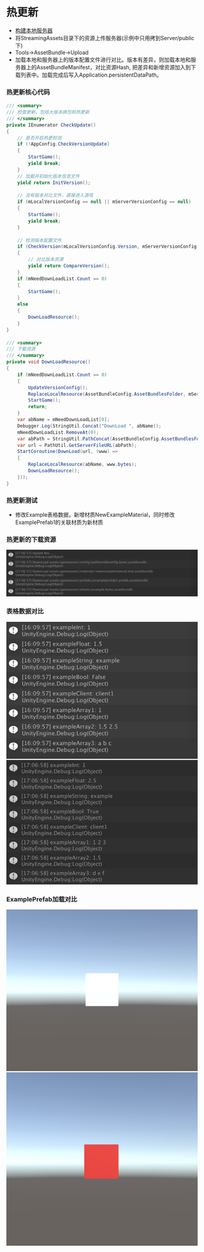 # 热更新
* [构建本地服务器](../../Server/README.md)
* 将StreamingAssets目录下的资源上传服务器(示例中只用拷到Server/public下)
* Tools->AssetBundle->Upload
* 加载本地和服务器上的版本配置文件进行对比。版本有差异，则加载本地和服务器上的AssetBundleManifest，对比资源Hash, 把差异和新增资源加入到下载列表中。加载完成后写入Application.persistentDataPath。

### 热更新核心代码
~~~C#
/// <summary>
/// 检查更新，包括大版本换包和热更新
/// </summary>
private IEnumerator CheckUpdate()
{
    // 是否开启热更检测
    if (!AppConfig.CheckVersionUpdate)
    {
        StartGame();
        yield break;
    }
    // 加载并初始化版本信息文件
    yield return InitVersion();

    // 没有版本对比文件，直接进入游戏
    if (mLocalVersionConfig == null || mServerVersionConfig == null)
    {
        StartGame();
        yield break;
    }

    // 检测版本配置文件
    if (CheckVersion(mLocalVersionConfig.Version, mServerVersionConfig.Version))
    {
        // 对比版本资源
        yield return CompareVersion();
    }
    if (mNeedDownLoadList.Count == 0)
    {
        StartGame();
    }
    else
    {
        DownLoadResource();
    }
}

/// <summary>
/// 下载资源
/// </summary>
private void DownLoadResource()
{
    if (mNeedDownLoadList.Count == 0)
    {
        UpdateVersionConfig();
        ReplaceLocalResource(AssetBundleConfig.AssetBundlesFolder, mServerManifestData);
        StartGame();
        return;
    }
    var abName = mNeedDownLoadList[0];
    Debugger.Log(StringUtil.Concat("DownLoad ", abName));
    mNeedDownLoadList.RemoveAt(0);
    var abPath = StringUtil.PathConcat(AssetBundleConfig.AssetBundlesFolder, abName);
    var url = PathUtil.GetServerFileURL(abPath);
    StartCoroutine(DownLoad(url, (www) =>
    {
        ReplaceLocalResource(abName, www.bytes);
        DownLoadResource();
    }));
}
~~~

### 热更新测试
* 修改Example表格数据，新增材质NewExampleMaterial，同时修改ExamplePrefab1的关联材质为新材质

### 热更新的下载资源
![DownloadRes](Images/003.png)

### 表格数据对比
![OldBytes](../Excel/images/002.png)
![NewBytes](Images/004.png)

### ExamplePrefab加载对比
![OldExamplePrefab](Images/001.png)
![NewExamplePrefab](Images/002.png)

